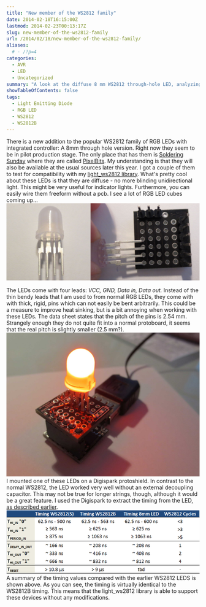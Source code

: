 ```yaml
---
title: "New member of the WS2812 family"
date: 2014-02-18T16:15:00Z
lastmod: 2014-02-23T00:13:17Z
slug: new-member-of-the-ws2812-family
url: /2014/02/18/new-member-of-the-ws2812-family/
aliases:
  # - /?p=4
categories:
  - AVR
  - LED
  - Uncategorized
summary: "A look at the diffuse 8 mm WS2812 through-hole LED, analyzing its mechanical quirks, and timing compatibility with WS2812B."
showTableOfContents: false
tags:
  - Light Emitting Diode
  - RGB LED
  - WS2812
  - WS2812B
---
```


There is a new addition to the popular WS2812 family of RGB LEDs with integrated controller: A 8mm through hole version. Right now they seem to be in pilot production stage. The only place that has them is [Soldering Sunday](http://solderingsunday.com) where they are called [PixelBits](http://solderingsunday.com/shop/components/pixelbits-bakers-dozen/). My understanding is that they will also be available at the usual sources later this year. I got a couple of them to test for compatibility with my [light_ws2812 library](https://github.com/cpldcpu/light_ws2812).
What's pretty cool about these LEDs is that they are diffuse - no more blinding unidirectional light. This might be very useful for indicator lights. Furthermore, you can easily wire them freeform without a pcb. I see a lot of RGB LED cubes coming up...
![8mm_led](8mm_led.jpg)

The LEDs come with four leads: *VCC, GND, Data in, Data out.*  Instead of the thin bendy leads that I am used to from normal RGB LEDs, they come with with thick, rigid, pins which can not easily be bent arbitrarily. This could be a measure to improve heat sinking, but is a bit annoying when working with these LEDs. The data sheet states that the pitch of the pins is 2.54 mm. Strangely enough they do not quite fit into a normal protoboard, it seems that the real pitch is slightly smaller (2.5 mm?).
![8mm_led_shield](8mm_led_shield.jpg)
I mounted one of these LEDs on a Digispark protoshield. In contrast to the normal WS2812, the LED worked very well without an external decoupling capacitor. This may not be true for longer strings, though, although it would be a great feature. I used the Digispark to extract the timing from the LED, [as described earlier](/2014/01/14/light_ws2812-library-v2-0-part-i-understanding-the-ws2812/).
![allthree](allthree.png)
A summary of the timing values compared with the earlier WS2812 LEDS is shown above. As you can see, the timing is virtually identical to the WS2812B timing. This means that the light_ws2812 library is able to support these devices without any modifications.
